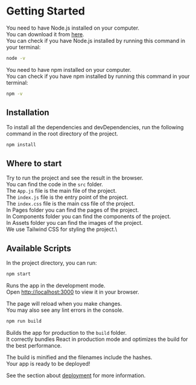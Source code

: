 # Getting Started

You need to have Node.js installed on your computer.\
You can download it from [here](https://nodejs.org/en/download/).\
You can check if you have Node.js installed by running this command in your terminal:

```bash
node -v
```

You need to have npm installed on your computer.\
You can check if you have npm installed by running this command in your terminal:

```bash
npm -v
```

## Installation
To install all the dependencies and devDependencies, run the following command in the root directory of the project.

```bash
npm install
```

## Where to start
Try to run the project and see the result in the browser.\
You can find the code in the `src` folder.\
The `App.js` file is the main file of the project.\
The `index.js` file is the entry point of the project.\
The `index.css` file is the main css file of the project.\
In Pages folder you can find the pages of the project.\
In Components folder you can find the components of the project.\
In Assets folder you can find the images of the project.\
We use Tailwind CSS for styling the project.\

## Available Scripts

In the project directory, you can run:

```bash
npm start
```

Runs the app in the development mode.\
Open [http://localhost:3000](http://localhost:3000) to view it in your browser.

The page will reload when you make changes.\
You may also see any lint errors in the console.

```bash
npm run build
```

Builds the app for production to the `build` folder.\
It correctly bundles React in production mode and optimizes the build for the best performance.

The build is minified and the filenames include the hashes.\
Your app is ready to be deployed!

See the section about [deployment](https://facebook.github.io/create-react-app/docs/deployment) for more information.

